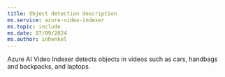 ```yaml
---
title: Object detection description
ms.service: azure-video-indexer
ms.topic: include
ms.date: 07/09/2024
ms.author: inhenkel
---
```


Azure AI Video Indexer detects objects in videos such as cars, handbags and backpacks, and laptops.
